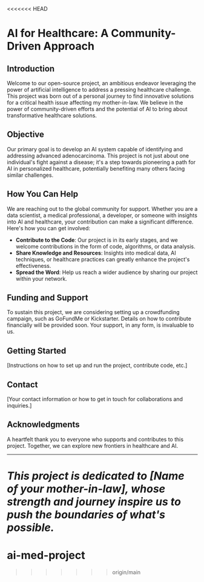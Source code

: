 <<<<<<< HEAD
# AI for Healthcare: A Community-Driven Approach

## Introduction
Welcome to our open-source project, an ambitious endeavor leveraging the power of artificial intelligence to address a pressing healthcare challenge. This project was born out of a personal journey to find innovative solutions for a critical health issue affecting my mother-in-law. We believe in the power of community-driven efforts and the potential of AI to bring about transformative healthcare solutions.

## Objective
Our primary goal is to develop an AI system capable of identifying and addressing advanced adenocarcinoma. This project is not just about one individual's fight against a disease; it's a step towards pioneering a path for AI in personalized healthcare, potentially benefiting many others facing similar challenges.

## How You Can Help
We are reaching out to the global community for support. Whether you are a data scientist, a medical professional, a developer, or someone with insights into AI and healthcare, your contribution can make a significant difference. Here's how you can get involved:
- **Contribute to the Code**: Our project is in its early stages, and we welcome contributions in the form of code, algorithms, or data analysis.
- **Share Knowledge and Resources**: Insights into medical data, AI techniques, or healthcare practices can greatly enhance the project's effectiveness.
- **Spread the Word**: Help us reach a wider audience by sharing our project within your network.

## Funding and Support
To sustain this project, we are considering setting up a crowdfunding campaign, such as GoFundMe or Kickstarter. Details on how to contribute financially will be provided soon. Your support, in any form, is invaluable to us.

## Getting Started
[Instructions on how to set up and run the project, contribute code, etc.]

## Contact
[Your contact information or how to get in touch for collaborations and inquiries.]

## Acknowledgments
A heartfelt thank you to everyone who supports and contributes to this project. Together, we can explore new frontiers in healthcare and AI.

---

*This project is dedicated to [Name of your mother-in-law], whose strength and journey inspire us to push the boundaries of what's possible.*
=======
# ai-med-project
>>>>>>> origin/main
